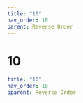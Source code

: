 ```yaml
---
title: "10"
nav_order: 10
parent: Reverse Order
---
```


# 10

```yaml
title: "10"
nav_order: 10
pparent: Reverse Order
```
